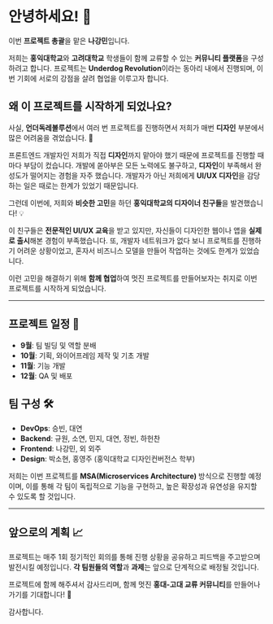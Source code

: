 # 안녕하세요! 👋

이번 **프로젝트 총괄**을 맡은 **나강민**입니다.

저희는 **홍익대학교**와 **고려대학교** 학생들이 함께 교류할 수 있는 **커뮤니티 플랫폼**을 구성하려고 합니다. 프로젝트는 **Underdog Revolution**이라는 동아리 내에서 진행되며, 이번 기회에 서로의 강점을 살려 협업을 이루고자 합니다.

## 왜 이 프로젝트를 시작하게 되었나요?

사실, **언더독레볼루션**에서 여러 번 프로젝트를 진행하면서 저희가 매번 **디자인** 부분에서 많은 어려움을 겪었습니다. 🤔

프론트엔드 개발자인 저희가 직접 **디자인**까지 맡아야 했기 때문에 프로젝트를 진행할 때마다 부담이 컸습니다. 개발에 쏟아부은 모든 노력에도 불구하고, **디자인**이 부족해서 완성도가 떨어지는 경험을 자주 했습니다. 개발자가 아닌 저희에게 **UI/UX 디자인**을 감당하는 일은 때로는 한계가 있었기 때문입니다.

그런데 이번에, 저희와 **비슷한 고민**을 하던 **홍익대학교의 디자이너 친구들**을 발견했습니다! 💡

이 친구들은 **전문적인 UI/UX 교육**을 받고 있지만, 자신들이 디자인한 웹이나 앱을 **실제로 출시**해본 경험이 부족했습니다. 또, 개발자 네트워크가 없다 보니 프로젝트를 진행하기 어려운 상황이었고, 혼자서 비즈니스 모델을 만들어 작업하는 것에도 한계가 있었습니다. 

이런 고민을 해결하기 위해 **함께 협업**하여 멋진 프로젝트를 만들어보자는 취지로 이번 프로젝트를 시작하게 되었습니다.

---

## 프로젝트 일정 📅

- **9월**: 팀 빌딩 및 역할 분배
- **10월**: 기획, 와이어프레임 제작 및 기초 개발
- **11월**: 기능 개발
- **12월**: QA 및 배포

## 팀 구성 🛠️

- **DevOps**: 승빈, 대연
- **Backend**: 규원, 소연, 민지, 대연, 정빈, 하헌찬
- **Frontend**: 나강민, 외 외주
- **Design**: 박소현, 홍영주 (홍익대학교 디자인컨버전스 학부)

저희는 이번 프로젝트를 **MSA(Microservices Architecture)** 방식으로 진행할 예정이며, 이를 통해 각 팀이 독립적으로 기능을 구현하고, 높은 확장성과 유연성을 유지할 수 있도록 할 것입니다.

---

## 앞으로의 계획 📈

프로젝트는 매주 1회 정기적인 회의를 통해 진행 상황을 공유하고 피드백을 주고받으며 발전시킬 예정입니다. **각 팀원들의 역할**과 **과제**는 앞으로 단계적으로 배정될 것입니다.

프로젝트에 함께 해주셔서 감사드리며, 함께 멋진 **홍대-고대 교류 커뮤니티**를 만들어나가기를 기대합니다! 🤝

감사합니다.
